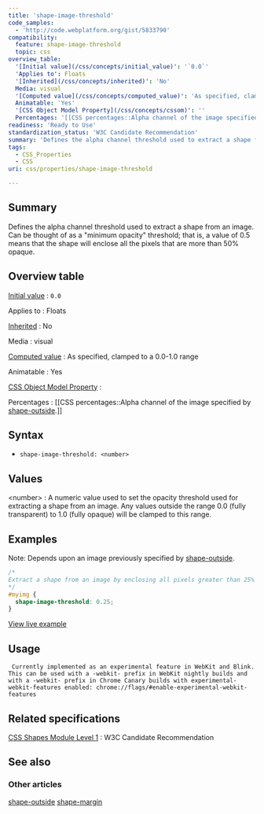 ```yaml
---
title: 'shape-image-threshold'
code_samples:
  - 'http://code.webplatform.org/gist/5833790'
compatibility:
  feature: shape-image-threshold
  topic: css
overview_table:
  '[Initial value](/css/concepts/initial_value)': '`0.0`'
  'Applies to': Floats
  '[Inherited](/css/concepts/inherited)': 'No'
  Media: visual
  '[Computed value](/css/concepts/computed_value)': 'As specified, clamped to a 0.0-1.0 range'
  Animatable: 'Yes'
  '[CSS Object Model Property](/css/concepts/cssom)': ''
  Percentages: '[[CSS percentages::Alpha channel of the image specified by [shape-outside](/css/properties/shape-outside).]]'
readiness: 'Ready to Use'
standardization_status: 'W3C Candidate Recommendation'
summary: 'Defines the alpha channel threshold used to extract a shape from an image. Can be thought of as a &quot;minimum opacity&quot; threshold; that is, a value of 0.5 means that the shape will enclose all the pixels that are more than 50% opaque.'
tags:
  - CSS_Properties
  - CSS
uri: css/properties/shape-image-threshold

---
```

## Summary

Defines the alpha channel threshold used to extract a shape from an image. Can be thought of as a &quot;minimum opacity&quot; threshold; that is, a value of 0.5 means that the shape will enclose all the pixels that are more than 50% opaque.

## Overview table

[Initial value](/css/concepts/initial_value)
:   `0.0`

Applies to
:   Floats

[Inherited](/css/concepts/inherited)
:   No

Media
:   visual

[Computed value](/css/concepts/computed_value)
:   As specified, clamped to a 0.0-1.0 range

Animatable
:   Yes

[CSS Object Model Property](/css/concepts/cssom)
:

Percentages
:   [[CSS percentages::Alpha channel of the image specified by [shape-outside](/css/properties/shape-outside).]]

## Syntax

-   `shape-image-threshold: <number>`

## Values

\<number\>
:   A numeric value used to set the opacity threshold used for extracting a shape from an image. Any values outside the range 0.0 (fully transparent) to 1.0 (fully opaque) will be clamped to this range.

## Examples

Note: Depends upon an image previously specified by [shape-outside](/css/properties/shape-outside).

``` css
/*
Extract a shape from an image by enclosing all pixels greater than 25% opacity
*/
#myimg {
  shape-image-threshold: 0.25;
}
```

[View live example](http://code.webplatform.org/gist/5833790)

## Usage

     Currently implemented as an experimental feature in WebKit and Blink. This can be used with a -webkit- prefix in WebKit nightly builds and with a -webkit- prefix in Chrome Canary builds with experimental-webkit-features enabled: chrome://flags/#enable-experimental-webkit-features

## Related specifications

[CSS Shapes Module Level 1](http://www.w3.org/TR/css-shapes/)
:   W3C Candidate Recommendation

## See also

### Other articles

[shape-outside](/css/properties/shape-outside) [shape-margin](/css/properties/shape-margin)

